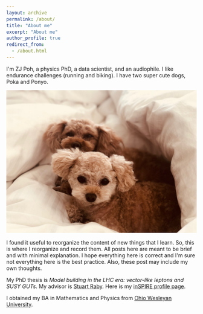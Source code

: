 ```yaml
---
layout: archive
permalink: /about/
title: "About me"
excerpt: "About me"
author_profile: true
redirect_from:
  - /about.html
---
```


I'm ZJ Poh, a physics PhD, a data scientist, and an audiophile.
I like endurance challenges (running and biking).
I have two super cute dogs, Poka and Ponyo.

![](/assets/images/poka_ponyo.JPG)

I found it useful to reorganize the content of new things that I learn.
So, this is where I reorganize and record them.
All posts here are meant to be brief and with minimal explanation.
I hope everything here is correct and I'm sure not everything here is the best practice.
Also, these post may include my own thoughts.

My PhD thesis is _Model building in the LHC era: vector-like leptons and SUSY GUTs_.
My advisor is [Stuart Raby](http://inspirehep.net/author/profile/S.A.Raby.1).
Here is my [inSPIRE profile page](http://inspirehep.net/author/profile/Z.Poh.1).

I obtained my BA in Mathematics and Physics from [Ohio Wesleyan University](https://www.owu.edu/).
